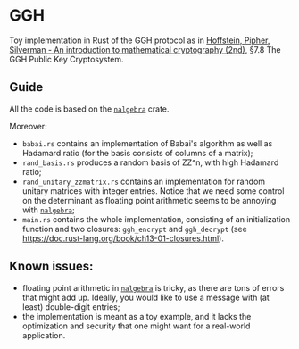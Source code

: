 # GGH
Toy implementation in Rust of the GGH protocol as in [Hoffstein, Pipher, Silverman - An introduction to mathematical cryptography (2nd)](https://link.springer.com/book/10.1007/978-0-387-77993-5), §7.8 The GGH Public Key Cryptosystem.

## Guide

All the code is based on the [`nalgebra`](https://docs.rs/nalgebra/latest/nalgebra/) crate.

Moreover:

- `babai.rs` contains an implementation of Babai's algorithm as well as Hadamard ratio (for the basis consists of columns of a matrix);
- `rand_basis.rs` produces a random basis of ZZ^n, with high Hadamard ratio;
- `rand_unitary_zzmatrix.rs` contains an implementation for random unitary matrices with integer entries. Notice that we need some control on the determinant as floating point arithmetic seems to be annoying with [`nalgebra`](https://docs.rs/nalgebra/latest/nalgebra/);
- `main.rs` contains the whole implementation, consisting of an initialization function and two closures: `ggh_encrypt` and `ggh_decrypt` (see https://doc.rust-lang.org/book/ch13-01-closures.html). 

## Known issues:

- floating point arithmetic in [`nalgebra`](https://docs.rs/nalgebra/latest/nalgebra/) is tricky, as there are tons of errors that might add up. Ideally, you would like to use a message with (at least) double-digit entries;
- the implementation is meant as a toy example, and it lacks the optimization and security that one might want for a real-world application.
